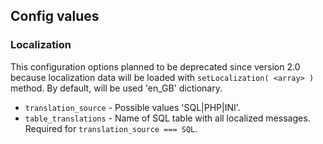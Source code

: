 ## Config values

### Localization

This configuration options planned to be deprecated since version 2.0 because localization data
will be loaded with `setLocalization( <array> )` method. By default, will be used 'en_GB' dictionary.

- `translation_source` - Possible values 'SQL|PHP|INI'.
- `table_translations` - Name of SQL table with all localized messages. Required for `translation_source === SQL`.

